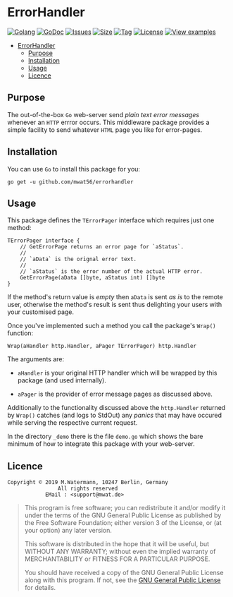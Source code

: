 # ErrorHandler

[![Golang](https://img.shields.io/badge/Language-Go-green.svg)](https://golang.org/)
[![GoDoc](https://godoc.org/github.com/mwat56/errorhandler?status.svg)](https://godoc.org/github.com/mwat56/errorhandler/)
[![Issues](https://img.shields.io/github/issues/mwat56/errorhandler.svg)](https://github.com/mwat56/errorhandler/issues?q=is%3Aopen+is%3Aissue)
[![Size](https://img.shields.io/github/repo-size/mwat56/errorhandler.svg)](https://github.com/mwat56/errorhandler/)
[![Tag](https://img.shields.io/github/tag/mwat56/errorhandler.svg)](https://github.com/mwat56/errorhandler/tags)
[![License](https://img.shields.io/github/license/mwat56/errorhandler.svg)](https://github.com/mwat56/errorhandler/blob/master/LICENSE)
[![View examples](https://img.shields.io/badge/learn%20by-examples-0077b3.svg)](https://github.com/mwat56/errorhandler/blob/master/_demo/demo.go)

- [ErrorHandler](#errorhandler)
	- [Purpose](#purpose)
	- [Installation](#installation)
	- [Usage](#usage)
	- [Licence](#licence)

## Purpose

The out-of-the-box `Go` web-server send _plain text error messages_ whenever an `HTTP` errror occurs.
This middleware package provides a simple facility to send whatever `HTML` page you like for error-pages.

## Installation

You can use `Go` to install this package for you:

    go get -u github.com/mwat56/errorhandler

## Usage

This package defines the `TErrorPager` interface which requires just one method:

    TErrorPager interface {
        // GetErrorPage returns an error page for `aStatus`.
        //
        // `aData` is the orignal error text.
        //
        // `aStatus` is the error number of the actual HTTP error.
        GetErrorPage(aData []byte, aStatus int) []byte
    }

If the method's return value is _empty_ then `aData` is sent _as is_ to the remote user, otherwise the method's result is sent thus delighting your users with your customised page.

Once you've implemented such a method you call the package's `Wrap()` function:

    Wrap(aHandler http.Handler, aPager TErrorPager) http.Handler

The arguments are:

* `aHandler` is your original HTTP handler which will be wrapped by this package (and used internally).

* `aPager` is the provider of error message pages as discussed above.

Additionally to the functionality discussed above the `http.Handler` returned by `Wrap()` catches (and logs to StdOut) any _panics_ that may have occured while serving the respective current request.

In the directory `_demo` there is the file `demo.go` which shows the bare minimum of how to integrate this package with your web-server.

## Licence

    Copyright © 2019 M.Watermann, 10247 Berlin, Germany
                    All rights reserved
                EMail : <support@mwat.de>

> This program is free software; you can redistribute it and/or modify it under the terms of the GNU General Public License as published by the Free Software Foundation; either version 3 of the License, or (at your option) any later version.
>
> This software is distributed in the hope that it will be useful, but WITHOUT ANY WARRANTY; without even the implied warranty of MERCHANTABILITY or FITNESS FOR A PARTICULAR PURPOSE.
>
> You should have received a copy of the GNU General Public License along with this program.  If not, see the [GNU General Public License](http://www.gnu.org/licenses/gpl.html) for details.
